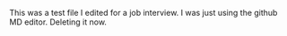 This was a test file I edited for a job interview. I was just using the github MD editor. Deleting it now.
